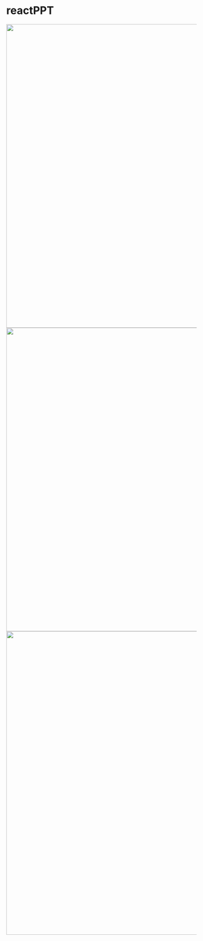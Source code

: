 # reactPPT

<img src="https://github.com/ParkKyungWan/ReactPPT/assets/48673195/ad8e7476-c98e-46dd-9d4a-3cf5e0d3d92d" width="800"/>

<img src="https://github.com/ParkKyungWan/ReactPPT/assets/48673195/ac202038-7935-4227-850a-3997f7adeda9" width="800"/>

<img src="https://github.com/ParkKyungWan/ReactPPT/assets/48673195/657e0c94-ef4a-4dad-890b-abdd06f71a8b" width="800"/>
